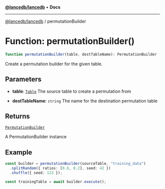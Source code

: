 [**@lancedb/lancedb**](../README.md) • **Docs**

***

[@lancedb/lancedb](../globals.md) / permutationBuilder

# Function: permutationBuilder()

```ts
function permutationBuilder(table, destTableName): PermutationBuilder
```

Create a permutation builder for the given table.

## Parameters

* **table**: [`Table`](../classes/Table.md)
    The source table to create a permutation from

* **destTableName**: `string`
    The name for the destination permutation table

## Returns

[`PermutationBuilder`](../classes/PermutationBuilder.md)

A PermutationBuilder instance

## Example

```ts
const builder = permutationBuilder(sourceTable, "training_data")
  .splitRandom({ ratios: [0.8, 0.2], seed: 42 })
  .shuffle({ seed: 123 });

const trainingTable = await builder.execute();
```
